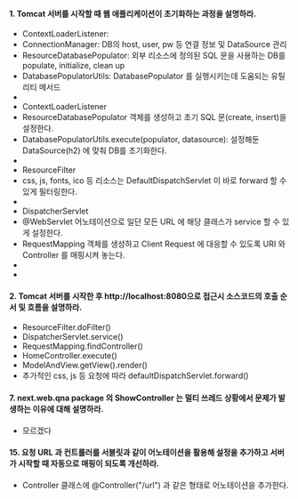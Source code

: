 #### 1. Tomcat 서버를 시작할 때 웹 애플리케이션이 초기화하는 과정을 설명하라.
* ContextLoaderListener: 
* ConnectionManager: DB의 host, user, pw 등 연결 정보 및 DataSource 관리
* ResourceDatabasePopulator: 외부 리소스에 정의된 SQL 문을 사용하는 DB를 populate, initialize, clean up
* DatabasePopulatorUtils: DatabasePopulator 를 실행시키는데 도움되는 유틸리티 메서드
* 
* ContextLoaderListener
* ResourceDatabasePopulator 객체를 생성하고 초기 SQL 문(create, insert)을 설정한다.
* DatabasePopulatorUtils.execute(populator, datasource): 설정해둔 DataSource(h2) 에 맞춰 DB를 초기화한다.
* 
* ResourceFilter
* css, js, fonts, ico 등 리소스는 DefaultDispatchServlet 이 바로 forward 할 수 있게 필터링한다.
* 
* DispatcherServlet
* @WebServlet 어노테이션으로 일단 모든 URL 에 해당 클래스가 service 할 수 있게 설정한다.
* RequestMapping 객체를 생성하고 Client Request 에 대응할 수 있도록 URI 와 Controller 를 매핑시켜 놓는다.
* 
* 

#### 2. Tomcat 서버를 시작한 후 http://localhost:8080으로 접근시 소스코드의 호출 순서 및 흐름을 설명하라.
* ResourceFilter.doFilter() 
* DispatcherServlet.service()
* RequestMapping.findController()
* HomeController.execute()
* ModelAndView.getView().render()
* 추가적인 css, js 등 요청에 따라 defaultDispatchServlet.forward()

#### 7. next.web.qna package 의 ShowController 는 멀티 쓰레드 상황에서 문제가 발생하는 이유에 대해 설명하라.
* 모르겠다

#### 15. 요청 URL 과 컨트롤러를 서블릿과 같이 어노테이션을 활용해 설정을 추가하고 서버가 시작할 때 자동으로 매핑이 되도록 개선하라.
* Controller 클래스에 @Controller("/url") 과 같은 형태로 어노테이션을 추가한다.